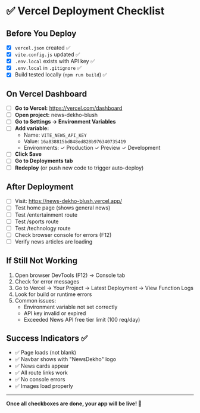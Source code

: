 # ✅ Vercel Deployment Checklist

## Before You Deploy

- [x] `vercel.json` created ✅
- [x] `vite.config.js` updated ✅
- [x] `.env.local` exists with API key ✅
- [x] `.env.local` in `.gitignore` ✅
- [x] Build tested locally (`npm run build`) ✅

## On Vercel Dashboard

- [ ] **Go to Vercel:** https://vercel.com/dashboard
- [ ] **Open project:** news-dekho-blush
- [ ] **Go to Settings → Environment Variables**
- [ ] **Add variable:**
  - Name: `VITE_NEWS_API_KEY`
  - Value: `16a838815bd848ed828b976340735419`
  - Environments: ✓ Production ✓ Preview ✓ Development
- [ ] **Click Save**
- [ ] **Go to Deployments tab**
- [ ] **Redeploy** (or push new code to trigger auto-deploy)

## After Deployment

- [ ] Visit: https://news-dekho-blush.vercel.app/
- [ ] Test home page (shows general news)
- [ ] Test /entertainment route
- [ ] Test /sports route
- [ ] Test /technology route
- [ ] Check browser console for errors (F12)
- [ ] Verify news articles are loading

## If Still Not Working

1. Open browser DevTools (F12) → Console tab
2. Check for error messages
3. Go to Vercel → Your Project → Latest Deployment → View Function Logs
4. Look for build or runtime errors
5. Common issues:
   - Environment variable not set correctly
   - API key invalid or expired
   - Exceeded News API free tier limit (100 req/day)

## Success Indicators ✅

- ✅ Page loads (not blank)
- ✅ Navbar shows with "NewsDekho" logo
- ✅ News cards appear
- ✅ All route links work
- ✅ No console errors
- ✅ Images load properly

---

**Once all checkboxes are done, your app will be live! 🚀**
